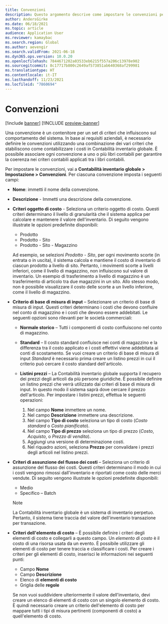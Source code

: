 ```yaml
---
title: Convenzioni
description: Questo argomento descrive come impostare le convenzioni per stabilire come contabilizzare i costi in Contabilità inventario globale.
author: AndersGirke
ms.date: 06/18/2021
ms.topic: article
audience: Application User
ms.reviewer: kamaybac
ms.search.region: Global
ms.author: aevengir
ms.search.validFrom: 2021-06-18
ms.dyn365.ops.version: 10.0.20
ms.openlocfilehash: 7844671202a03533eb6215f557a206c13978e902
ms.sourcegitcommit: 8c17717b800c2649af573851ab640368af299981
ms.translationtype: HT
ms.contentlocale: it-IT
ms.lasthandoff: 11/23/2021
ms.locfileid: "7860694"
---
```

# <a name="conventions"></a>Convenzioni

[!include [banner](../includes/banner.md)]
[!INCLUDE [preview-banner](../includes/preview-banner.md)]
<!--KFM: Preview until 4/30/2022 -->

Una convenzione è un contenitore per un set di criteri che influiscono sul comportamento del sistema. In base ai requisiti aziendali, è necessario definire le convenzioni utilizzando una combinazione dei vari criteri che stabiliscono come contabilizzare i costi in Contabilità inventario globale. È possibile associare ogni convenzione a uno o più libri contabili per garantire la coerenza nei criteri contabili applicati tra i libri contabili.

Per impostare le convenzioni, vai a **Contabilità inventario globale \> Impostazione \> Convenzioni**. Per ciascuna convenzione imposta i seguenti campi:

- **Nome**: immetti il nome della convenzione.
- **Descrizione** - Immetti una descrizione della convenzione.
- **Criteri oggetto di costo** - Seleziona un criterio oggetto di costo. Questi criteri determinano il livello di granularità che il sistema applica per calcolare e mantenere il valore dell'inventario. Di seguito vengono illustrate le opzioni predefinite disponibili:

    - Prodotto
    - Prodotto - Sito
    - Prodotto - Sito - Magazzino

    Ad esempio, se selezioni *Prodotto - Sito*, per ogni movimento scorte (in entrata o in uscita), il sistema calcola e mantiene il costo di inventario di ciascun prodotto a livello di sito. Pertanto, i movimenti scorte a livelli inferiori, come il livello di magazzino, non influiscono sul valore di inventario. Un esempio di trasferimento a livello di magazzino è un trasferimento di articolo tra due magazzini in un sito. Allo stesso modo, non è possibile visualizzare il costo delle scorte a un livello inferiore, come il livello di magazzino.

- **Criterio di base di misura di input** – Selezionare un criterio di base di misura di input. Questi criteri determinano i costi che devono confluire nel conto di magazzino e i costi che devono essere addebitati. Le seguenti opzioni sono rilevanti per le società commerciali:

    - **Normale storico** – Tutti i componenti di costo confluiscono nel conto di magazzino.
    - **Standard** – Il costo standard confluisce nei conti di magazzino e la differenza tra il costo applicato e i costi effettivi viene addebitata ai conti di scostamento. Se vuoi creare un criterio di base di misura di input *Standard* è necessario prima creare un listino prezzi in cui il criterio può cercare il costo standard dell'articolo.
    - **Listini prezzi** – La Contabilità inventario globale supporta il recupero dei prezzi degli articoli da più persone giuridiche. È possibile definire un listino prezzi che verrà utilizzato dai criteri di base di misura di input. In questo modo il sistema saprà dove cercare il prezzo dell'articolo. Per impostare i listini prezzi, effettua le seguenti operazioni:

        1. Nel campo **Nome** immettere un nome.
        1. Nel campo **Descrizione** immettere una descrizione.
        1. Nel campo **Tipo di costo** seleziona un tipo di costo (*Costo standard* o *Costo pianificato*).
        1. Nel campo **Tipo di prezzo** seleziona un tipo di prezzo (*Costo*, *Acquisto*, o *Prezzo di vendita*).
        1. Aggiungi una versione di determinazione costi.
        1. Nel riquadro azioni, seleziona **Prezzo** per convalidare i prezzi degli articoli nel listino prezzi.

- **Criteri di assunzione del flusso dei costi** – Seleziona un criterio di assunzione del flusso dei costi. Questi criteri determinano il modo in cui i costi vengono rimossi dall'inventario e riportati come costo delle merci vendute. Di seguito vengono illustrate le opzioni predefinite disponibili:

    - Medio
    - Specifico – Batch

    > [!NOTE]
    > La Contabilità inventario globale è un sistema di inventario perpetuo. Pertanto, il sistema tiene traccia del valore dell'inventario transazione per transazione.

- **Criteri dell'elemento di costo** – È possibile definire i criteri degli elementi di costo e collegarli a questo campo. Un *elemento di costo* è il costo di una risorsa usata da un evento. È possibile utilizzare gli elementi di costo per tenere traccia e classificare i costi. Per creare i criteri per gli elementi di costo, inserisci le informazioni nei seguenti punti:

    - Campo **Nome**
    - Campo **Descrizione**
    - Elenco di **elementi di costo**
    - Griglia delle **regole**

    Se non vuoi suddividere ulteriormente il valore dell'inventario, devi creare un elenco di elementi di costo con un singolo elemento di costo. È quindi necessario creare un criterio dell'elemento di costo per mappare tutti i tipi di misura pertinenti (componenti di costo) a quell'elemento di costo.
